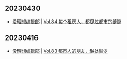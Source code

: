 ## 20230430
- [没理想编辑部](https://www.vistopia.com.cn/detail/116) | [Vol.84 每个租房人，都见过都市的缝隙](https://shop.vistopia.com.cn/article?article_id=663516)

## 20230416
- [没理想编辑部](https://www.vistopia.com.cn/detail/116) | [Vol.83 都市人的朋友，越处越少](https://shop.vistopia.com.cn/article?article_id=657116)

